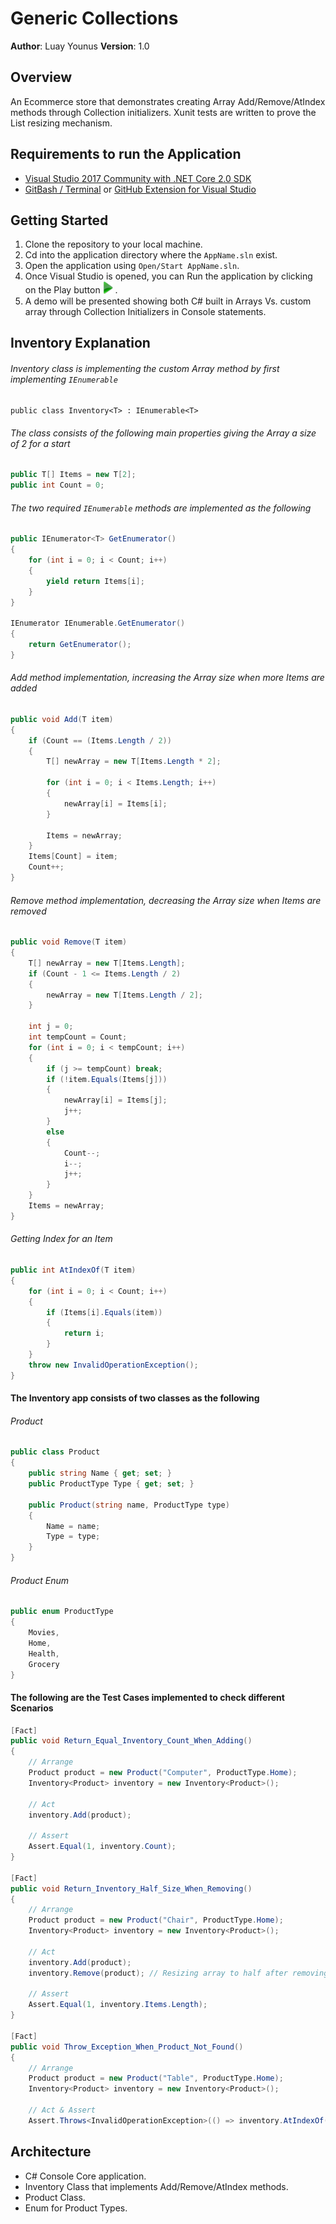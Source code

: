 # Generic Collections

**Author**: Luay Younus
**Version**: 1.0

## Overview
An Ecommerce store that demonstrates creating Array Add/Remove/AtIndex methods through Collection initializers. Xunit tests are written to prove the List resizing mechanism.

## Requirements to run the Application
- [Visual Studio 2017 Community with .NET Core 2.0 SDK](https://www.microsoft.com/net/core#windowscmd)
- [GitBash / Terminal](https://git-scm.com/downloads) or [GitHub Extension for Visual Studio](https://visualstudio.github.com)

## Getting Started
1. Clone the repository to your local machine.
2. Cd into the application directory where the `AppName.sln` exist.
3. Open the application using `Open/Start AppName.sln`.
4. Once Visual Studio is opened, you can Run the application by clicking on the Play button <img src="https://github.com/luayyounus/Lab02-Unit-Testing/blob/Lab02-Luay/WarCardGame/play-button.jpg" width="16"> .
5. A demo will be presented showing both C# built in Arrays Vs. custom array through Collection Initializers in Console statements.

## Inventory Explanation
###### Inventory class is implementing the custom Array method by first implementing `IEnumerable`
`public class Inventory<T> : IEnumerable<T>`

###### The class consists of the following main properties giving the Array a size of 2 for a start
```C#
public T[] Items = new T[2];
public int Count = 0;
```

###### The two required `IEnumerable` methods are implemented as the following
```C#
public IEnumerator<T> GetEnumerator()
{
    for (int i = 0; i < Count; i++)
    {
        yield return Items[i];
    }
}

IEnumerator IEnumerable.GetEnumerator()
{
    return GetEnumerator();
}
```

###### Add method implementation, increasing the Array size when more Items are added
```C#
public void Add(T item)
{
    if (Count == (Items.Length / 2))
    {
        T[] newArray = new T[Items.Length * 2];

        for (int i = 0; i < Items.Length; i++)
        {
            newArray[i] = Items[i];
        }

        Items = newArray;
    }
    Items[Count] = item;
    Count++;
}
```

###### Remove method implementation, decreasing the Array size when Items are removed
```C#
public void Remove(T item)
{
    T[] newArray = new T[Items.Length];
    if (Count - 1 <= Items.Length / 2)
    {
        newArray = new T[Items.Length / 2];
    }

    int j = 0;
    int tempCount = Count;
    for (int i = 0; i < tempCount; i++)
    {
        if (j >= tempCount) break;
        if (!item.Equals(Items[j]))
        {
            newArray[i] = Items[j];
            j++;
        }
        else
        {
            Count--;
            i--;
            j++;
        }
    }
    Items = newArray;
}
```

###### Getting Index for an Item
```C#
public int AtIndexOf(T item)
{
    for (int i = 0; i < Count; i++)
    {
        if (Items[i].Equals(item))
        {
            return i;
        }
    }
    throw new InvalidOperationException();
}
```

#### The Inventory app consists of two classes as the following
###### Product
```C#
public class Product
{
    public string Name { get; set; }
    public ProductType Type { get; set; }

    public Product(string name, ProductType type)
    {
        Name = name;
        Type = type;
    }
}
```
###### Product Enum
```C#
public enum ProductType
{
    Movies,
    Home,
    Health,
    Grocery
}
```

#### The following are the Test Cases implemented to check different Scenarios
```C#
[Fact]
public void Return_Equal_Inventory_Count_When_Adding()
{
    // Arrange
    Product product = new Product("Computer", ProductType.Home);
    Inventory<Product> inventory = new Inventory<Product>();

    // Act
    inventory.Add(product);

    // Assert
    Assert.Equal(1, inventory.Count);
}

[Fact]
public void Return_Inventory_Half_Size_When_Removing()
{
    // Arrange
    Product product = new Product("Chair", ProductType.Home);
    Inventory<Product> inventory = new Inventory<Product>();

    // Act
    inventory.Add(product);
    inventory.Remove(product); // Resizing array to half after removing

    // Assert
    Assert.Equal(1, inventory.Items.Length);
}

[Fact]
public void Throw_Exception_When_Product_Not_Found()
{
    // Arrange
    Product product = new Product("Table", ProductType.Home);
    Inventory<Product> inventory = new Inventory<Product>();

    // Act & Assert
    Assert.Throws<InvalidOperationException>(() => inventory.AtIndexOf(product));
```

## Architecture
 - C# Console Core application.
 - Inventory Class that implements Add/Remove/AtIndex methods.
 - Product Class.
 - Enum for Product Types.
